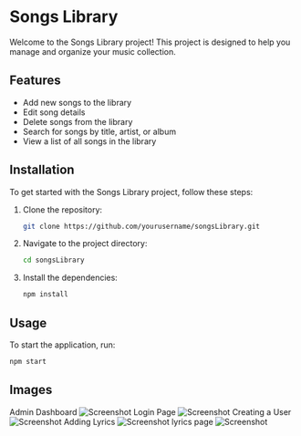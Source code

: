 # Songs Library

Welcome to the Songs Library project! This project is designed to help you manage and organize your music collection.

## Features

- Add new songs to the library
- Edit song details
- Delete songs from the library
- Search for songs by title, artist, or album
- View a list of all songs in the library

## Installation

To get started with the Songs Library project, follow these steps:

1. Clone the repository:
    ```bash
    git clone https://github.com/yourusername/songsLibrary.git
    ```
2. Navigate to the project directory:
    ```bash
    cd songsLibrary
    ```
3. Install the dependencies:
    ```bash
    npm install
    ```

## Usage

To start the application, run:
```bash
npm start
```

## Images


Admin Dashboard
![Screenshot](./public/images/Screenshot%202025-03-08%20at%209.34.13 PM.png)
Login Page
![Screenshot](./public/images/Screenshot%202025-03-08%20at%209.34.35 PM.png)
Creating a User
![Screenshot](./public/images/Screenshot%202025-03-08%20at%209.34.48 PM.png)
Adding Lyrics
![Screenshot](./public/images/Screenshot%202025-03-08%20at%209.35.00 PM.png)
lyrics page
![Screenshot](./public/images/Screenshot%202025-03-08%20at%209.37.07 PM.png)


